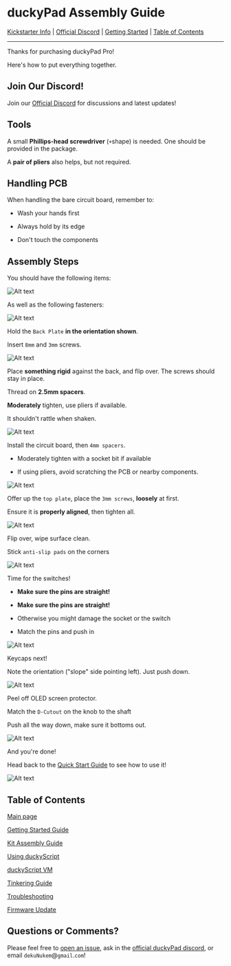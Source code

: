 # duckyPad Assembly Guide

[Kickstarter Info](https://www.kickstarter.com/projects/dekunukem/duckypad-pro-advanced-macro-scripting-beyond-qmk-via) | [Official Discord](https://discord.gg/4sJCBx5) | [Getting Started](getting_started.md) | [Table of Contents](#table-of-contents)

------

Thanks for purchasing duckyPad Pro!

Here's how to put everything together.

## Join Our Discord!

Join our [Official Discord](https://discord.gg/4sJCBx5) for discussions and latest updates!

## Tools

A small **Phillips-head screwdriver** (`+`shape) is needed. One should be provided in the package.

A **pair of pliers** also helps, but not required.

## Handling PCB

When handling the bare circuit board, remember to:

* Wash your hands first

* Always hold by its edge

* Don't touch the components

## Assembly Steps

You should have the following items:

![Alt text](../resources/photos/instructions/items.png)

As well as the following fasteners:

![Alt text](../resources/photos/instructions/fast.png)

Hold the `Back Plate` **in the orientation shown**.

Insert `8mm` and `3mm` screws.

![Alt text](../resources/photos/instructions/backscrew.png)

Place **something rigid** against the back, and flip over. The screws should stay in place.

Thread on **2.5mm spacers**.

**Moderately** tighten, use pliers if available.

It shouldn't rattle when shaken.

![Alt text](../resources/photos/instructions/3mm.jpeg)

Install the circuit board, then `4mm spacers`.

* Moderately tighten with a socket bit if available

* If using pliers, avoid scratching the PCB or nearby components.

![Alt text](../resources/photos/instructions/4mm.png)

Offer up the `top plate`, place the `3mm screws`, **loosely** at first.

Ensure it is **properly aligned**, then tighten all.

![Alt text](../resources/photos/instructions/top.png)

Flip over, wipe surface clean.

Stick `anti-slip pads` on the corners

![Alt text](../resources/photos/instructions/feet.png)

Time for the switches!

* **Make sure the pins are straight!**

* **Make sure the pins are straight!** 

* Otherwise you might damage the socket or the switch

* Match the pins and push in

![Alt text](../resources/photos/instructions/pins.png)

Keycaps next!

Note the orientation ("slope" side pointing left). Just push down.

![Alt text](../resources/photos/instructions/caps.jpeg)

Peel off OLED screen protector.

Match the `D-Cutout` on the knob to the shaft

Push all the way down, make sure it bottoms out.

![Alt text](../resources/photos/instructions/knob.jpeg)

And you're done!

Head back to the [Quick Start Guide](./getting_started.md) to see how to use it!

![Alt text](../resources/photos/instructions/done.jpeg)

## Table of Contents

[Main page](../README.md)

[Getting Started Guide](getting_started.md)

[Kit Assembly Guide](kit_assembly.md)

[Using duckyScript](duckyscript_info.md)

[duckyScript VM](bytecode_vm.md)

[Tinkering Guide](tinkering_guide.md)

[Troubleshooting](troubleshooting.md)

[Firmware Update](fw_update.md)

## Questions or Comments?

Please feel free to [open an issue](https://github.com/dekuNukem/duckypad-pro/issues), ask in the [official duckyPad discord](https://discord.gg/4sJCBx5), or email `dekuNukem`@`gmail`.`com`!